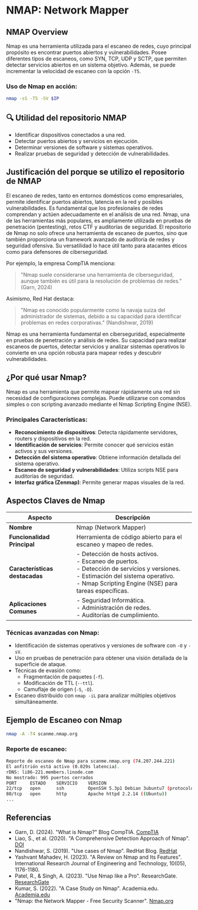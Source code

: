 # NMAP: Network Mapper

## NMAP Overview
Nmap es una herramienta utilizada para el escaneo de redes, cuyo principal propósito es encontrar puertos abiertos y vulnerabilidades. Posee diferentes tipos de escaneos, como SYN, TCP, UDP y SCTP, que permiten detectar servicios abiertos en un sistema objetivo. Además, se puede incrementar la velocidad de escaneo con la opción `-T5`.

### Uso de Nmap en acción:
```bash
nmap -sS -T5 -SV $IP
```

## 🔍 Utilidad del repositorio NMAP
- Identificar dispositivos conectados a una red.
- Detectar puertos abiertos y servicios en ejecución.
- Determinar versiones de software y sistemas operativos.
- Realizar pruebas de seguridad y detección de vulnerabilidades.

## Justificación del porque se utilizo el repositorio de NMAP
El escaneo de redes, tanto en entornos domésticos como empresariales, permite identificar puertos abiertos, latencia en la red y posibles vulnerabilidades. Es fundamental que los profesionales de redes comprendan y actúen adecuadamente en el análisis de una red. Nmap, una de las herramientas más populares, es ampliamente utilizada en pruebas de penetración (pentesting), retos CTF y auditorías de seguridad.
El repositorio de Nmap no solo ofrece una herramienta de escaneo de puertos, sino que también proporciona un framework avanzado de auditoría de redes y seguridad ofensiva. Su versatilidad lo hace útil tanto para atacantes éticos como para defensores de ciberseguridad.

Por ejemplo, la empresa CompTIA menciona:
> "Nmap suele considerarse una herramienta de ciberseguridad, aunque también es útil para la resolución de problemas de redes." (Garn, 2024)

Asimismo, Red Hat destaca:
> "Nmap es conocido popularmente como la navaja suiza del administrador de sistemas, debido a su capacidad para identificar problemas en redes corporativas." (Nandishwar, 2019)

Nmap es una herramienta fundamental en ciberseguridad, especialmente en pruebas de penetración y análisis de redes. Su capacidad para realizar escaneos de puertos, detectar servicios y analizar sistemas operativos lo convierte en una opción robusta para mapear redes y descubrir vulnerabilidades.

## ¿Por qué usar Nmap?
Nmap es una herramienta que permite mapear rápidamente una red sin necesidad de configuraciones complejas. Puede utilizarse con comandos simples o con scripting avanzado mediante el Nmap Scripting Engine (NSE).

### Principales Características:
- **Reconocimiento de dispositivos**: Detecta rápidamente servidores, routers y dispositivos en la red.
- **Identificación de servicios**: Permite conocer qué servicios están activos y sus versiones.
- **Detección del sistema operativo**: Obtiene información detallada del sistema operativo.
- **Escaneo de seguridad y vulnerabilidades**: Utiliza scripts NSE para auditorías de seguridad.
- **Interfaz gráfica (Zenmap)**: Permite generar mapas visuales de la red.

## Aspectos Claves de Nmap
| **Aspecto**               | **Descripción** |
|---------------------------|-----------------|
| **Nombre**               | Nmap (Network Mapper) |
| **Funcionalidad Principal** | Herramienta de código abierto para el escaneo y mapeo de redes. |
| **Características destacadas** | - Detección de hosts activos.<br>- Escaneo de puertos.<br>- Detección de servicios y versiones.<br>- Estimación del sistema operativo.<br>- Nmap Scripting Engine (NSE) para tareas específicas. |
| **Aplicaciones Comunes** | - Seguridad Informática.<br>- Administración de redes.<br>- Auditorías de cumplimiento. |

### Técnicas avanzadas con Nmap:
- Identificación de sistemas operativos y versiones de software con `-O` y `-sV`.
- Uso en pruebas de penetración para obtener una visión detallada de la superficie de ataque.
- Técnicas de evasión como:
  - Fragmentación de paquetes (`-f`).
  - Modificación de TTL (`--ttl`).
  - Camuflaje de origen (`-S`, `-D`).
- Escaneo distribuido con `nmap -iL` para analizar múltiples objetivos simultáneamente.

## Ejemplo de Escaneo con Nmap
```bash
nmap -A -T4 scanme.nmap.org
```

### Reporte de escaneo:
```bash
Reporte de escaneo de Nmap para scanme.nmap.org (74.207.244.221)
El anfitrión está activo (0.029s latencia).
rDNS: li86-221.members.linode.com
No mostrado: 995 puertos cerrados
PORT     ESTADO    SERVICIO    VERSION
22/tcp   open      ssh         OpenSSH 5.3p1 Debian 3ubuntu7 (protocolo 2.0)
80/tcp   open      http        Apache httpd 2.2.14 ((Ubuntu))
...
```

## Referencias
- Garn, D. (2024). "What is Nmap?" Blog CompTIA. [CompTIA](https://www.comptia.org/blog/what-is-nmap)
- Liao, S., et al. (2020). "A Comprehensive Detection Approach of Nmap". [DOI](https://doi.org/10.1109/CyberC49757.2020.00020)
- Nandishwar, S. (2019). "Use cases of Nmap". RedHat Blog. [RedHat](https://www.redhat.com/en/blog/use-cases-nmap)
- Yashvant Mahadev, H. (2023). "A Review on Nmap and Its Features". International Research Journal of Engineering and Technology, 10(05), 1176-1180.
- Patel, R., & Singh, A. (2023). "Use Nmap like a Pro". ResearchGate. [ResearchGate](https://www.researchgate.net/publication/387953667)
- Kumar, S. (2022). "A Case Study on Nmap". Academia.edu. [Academia.edu](https://www.academia.edu/34856706)
- "Nmap: the Network Mapper - Free Security Scanner". [Nmap.org](https://nmap.org/)

